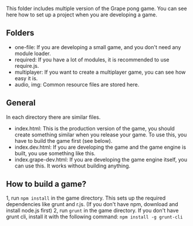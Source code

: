 This folder includes multiple version of the Grape pong game. You can see here how to set up a project when you are developing a game.

Folders
-------

- one-file: If you are developing a small game, and you don't need any module loader.
- required: If you have a lot of modules, it is recommended to use require.js.
- multiplayer: If you want to create a multiplayer game, you can see how easy it is.
- audio, img: Common resource files are stored here.

General
-------

In each directory there are similar files.

- index.html: This is the production version of the game, you should create something similar when you release your game. To use this, you have to build the game first (see below).
- index.dev.html: If you are developing the game and the game engine is built, you use something like this.
- index.grape-dev.html: If you are developing the game engine itself, you can use this. It works without building anything.

How to build a game?
--------------------

1, run `npm install` in the game directory. This sets up the required dependencies like grunt and r.js. (If you don't have npm, download and install node.js first)
2, run `grunt` in the game directory. If you don't have grunt cli, install it with the following command: `npm install -g grunt-cli`